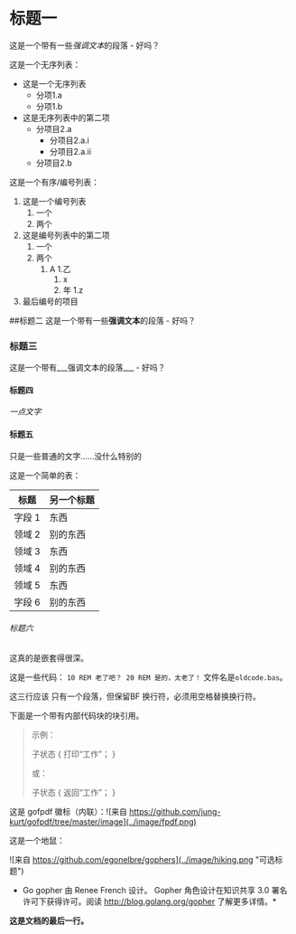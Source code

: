 # 标题一
这是一个带有一些*强调文本*的段落 - 好吗？

这是一个无序列表：

- 这是一个无序列表
    - 分项1.a
    - 分项1.b
- 这是无序列表中的第二项
    - 分项目2.a
        - 分项目2.a.i
        - 分项目2.a.ii
    - 分项目2.b

这是一个有序/编号列表：

1. 这是一个编号列表
    1. 一个
    1. 两个
1. 这是编号列表中的第二项
    1. 一个
    1. 两个
        1. A
        1.乙
            1. x
            1. 年
            1.z
1. 最后编号的项目

##标题二
这是一个带有一些**强调文本**的段落 - 好吗？

### 标题三
这是一个带有___强调文本的段落___ - 好吗？

#### 标题四
*一点文字*

#### 标题五
只是一些普通的文字……没什么特别的

这是一个简单的表：

|标题 |另一个标题 |
|---------|----------------|
|字段 1 |东西|
|领域 2 |别的东西|
|领域 3 |东西|
|领域 4 |别的东西|
|领域 5 |东西|
|字段 6 |别的东西|

###### 标题六
这真的是嵌套得很深。

这是一些代码：
``
10 REM 老了吧？
20 REM 是的，太老了！
``
文件名是`oldcode.bas`。

这三行应该
只有一个段落，但保留BF
换行符，必须用空格替换换行符。

下面是一个带有内部代码块的块引用。

> 示例：
>
> 子状态 {
> 打印“工作”；
> }
>
> 或：
>
> 子状态 {
> 返回“工作”；
> }

这是 gofpdf 徽标（内联）：![来自 https://github.com/jung-kurt/gofpdf/tree/master/image](../image/fpdf.png)

这是一个地鼠：

![来自 https://github.com/egonelbre/gophers](../image/hiking.png "可选标题")

* Go gopher 由 Renee French 设计。 Gopher 角色设计在知识共享 3.0 署名许可下获得许可。阅读 http://blog.golang.org/gopher 了解更多详情。*


__这是文档的最后一行。__